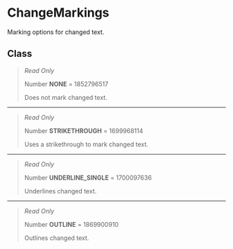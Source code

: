 # ChangeMarkings
Marking options for changed text.

## Class
> *Read Only* 
> 
> Number **NONE** = 1852796517
> 
> Does not mark changed text.
*** 
> *Read Only* 
> 
> Number **STRIKETHROUGH** = 1699968114
> 
> Uses a strikethrough to mark changed text.
*** 
> *Read Only* 
> 
> Number **UNDERLINE_SINGLE** = 1700097636
> 
> Underlines changed text.
*** 
> *Read Only* 
> 
> Number **OUTLINE** = 1869900910
> 
> Outlines changed text.


